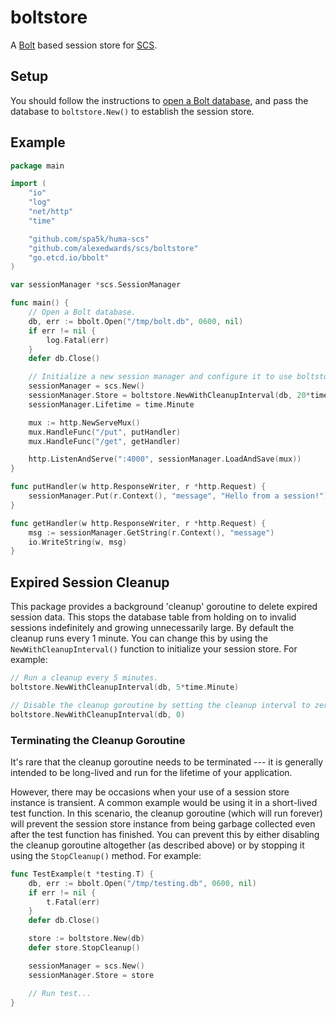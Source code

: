 # boltstore

A [Bolt](https://github.com/etcd-io/bbolt) based session store for [SCS](https://github.com/alexedwards/scs).

## Setup

You should follow the instructions to [open a Bolt database](https://github.com/etcd-io/bbolt#opening-a-database), and pass the database to `boltstore.New()` to establish the session store.

## Example

```go
package main

import (
	"io"
	"log"
	"net/http"
	"time"

	"github.com/spa5k/huma-scs"
	"github.com/alexedwards/scs/boltstore"
	"go.etcd.io/bbolt"
)

var sessionManager *scs.SessionManager

func main() {
    // Open a Bolt database.
	db, err := bbolt.Open("/tmp/bolt.db", 0600, nil)
	if err != nil {
		log.Fatal(err)
	}
	defer db.Close()

	// Initialize a new session manager and configure it to use boltstore as the session store.
	sessionManager = scs.New()
	sessionManager.Store = boltstore.NewWithCleanupInterval(db, 20*time.Second)
	sessionManager.Lifetime = time.Minute

	mux := http.NewServeMux()
	mux.HandleFunc("/put", putHandler)
	mux.HandleFunc("/get", getHandler)

	http.ListenAndServe(":4000", sessionManager.LoadAndSave(mux))
}

func putHandler(w http.ResponseWriter, r *http.Request) {
	sessionManager.Put(r.Context(), "message", "Hello from a session!")
}

func getHandler(w http.ResponseWriter, r *http.Request) {
	msg := sessionManager.GetString(r.Context(), "message")
	io.WriteString(w, msg)
}
```

## Expired Session Cleanup

This package provides a background 'cleanup' goroutine to delete expired session data. This stops the database table from holding on to invalid sessions indefinitely and growing unnecessarily large. By default the cleanup runs every 1 minute. You can change this by using the `NewWithCleanupInterval()` function to initialize your session store. For example:

```go
// Run a cleanup every 5 minutes.
boltstore.NewWithCleanupInterval(db, 5*time.Minute)

// Disable the cleanup goroutine by setting the cleanup interval to zero.
boltstore.NewWithCleanupInterval(db, 0)
```

### Terminating the Cleanup Goroutine

It's rare that the cleanup goroutine needs to be terminated --- it is generally intended to be long-lived and run for the lifetime of your application.

However, there may be occasions when your use of a session store instance is transient. A common example would be using it in a short-lived test function. In this scenario, the cleanup goroutine (which will run forever) will prevent the session store instance from being garbage collected even after the test function has finished. You can prevent this by either disabling the cleanup goroutine altogether (as described above) or by stopping it using the `StopCleanup()` method. For example:

```go
func TestExample(t *testing.T) {
	db, err := bbolt.Open("/tmp/testing.db", 0600, nil)
	if err != nil {
		t.Fatal(err)
	}
	defer db.Close()

	store := boltstore.New(db)
	defer store.StopCleanup()

	sessionManager = scs.New()
	sessionManager.Store = store

	// Run test...
}
```